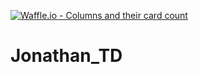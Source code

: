 [![Waffle.io - Columns and their card count](https://badge.waffle.io/TeamNameTBD/Jonathan_TD.png?columns=all)](https://waffle.io/TeamNameTBD/Jonathan_TD?utm_source=badge)
# Jonathan_TD
